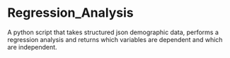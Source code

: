 # Regression_Analysis
A python script that takes structured json demographic data, performs a regression analysis and returns which variables are dependent and which are independent.
